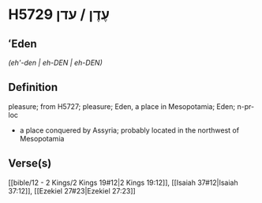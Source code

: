 # H5729 עֶדֶן / עדן

## ʻEden

_(eh'-den | eh-DEN | eh-DEN)_

## Definition

pleasure; from H5727; pleasure; Eden, a place in Mesopotamia; Eden; n-pr-loc

- a place conquered by Assyria; probably located in the northwest of Mesopotamia

## Verse(s)

[[bible/12 - 2 Kings/2 Kings 19#12|2 Kings 19:12]], [[Isaiah 37#12|Isaiah 37:12]], [[Ezekiel 27#23|Ezekiel 27:23]]